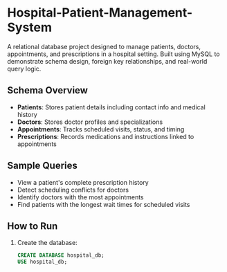 # Hospital-Patient-Management-System
A relational database project designed to manage patients, doctors, appointments, and prescriptions in a hospital setting. Built using MySQL to demonstrate schema design, foreign key relationships, and real-world query logic.

## Schema Overview

- **Patients**: Stores patient details including contact info and medical history
- **Doctors**: Stores doctor profiles and specializations
- **Appointments**: Tracks scheduled visits, status, and timing
- **Prescriptions**: Records medications and instructions linked to appointments

## Sample Queries

- View a patient's complete prescription history
- Detect scheduling conflicts for doctors
- Identify doctors with the most appointments
- Find patients with the longest wait times for scheduled visits

## How to Run

1. Create the database:
   ```sql
   CREATE DATABASE hospital_db;
   USE hospital_db;

